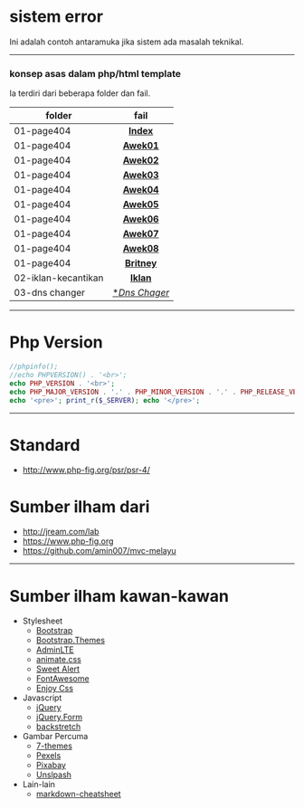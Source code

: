 # sistem error
Ini adalah contoh antaramuka jika sistem ada masalah teknikal.

___
### konsep asas dalam php/html template
Ia terdiri dari beberapa folder dan fail.

folder              | fail
------------------- | :----------:
01-page404          | [**Index**](./01-page404/index.php)
01-page404          | [**Awek01**](./01-page404/awek01.html)
01-page404          | [**Awek02**](./01-page404/awek02.html)
01-page404          | [**Awek03**](./01-page404/awek03.html)
01-page404          | [**Awek04**](./01-page404/awek04.html)
01-page404          | [**Awek05**](./01-page404/awek05.html)
01-page404          | [**Awek06**](./01-page404/awek06.html)
01-page404          | [**Awek07**](./01-page404/awek07.html)
01-page404          | [**Awek08**](./01-page404/awek08.html)
01-page404          | [**Britney**](./01-page404/britney-spear01.html)
02-iklan-kecantikan | [**Iklan**](./02-iklan-kecantikan)
03-dns changer | [**Dns Chager*](./03-dnschanger)

___
# Php Version

```php
//phpinfo();
//echo PHPVERSION() . '<br>';
echo PHP_VERSION . '<br>';
echo PHP_MAJOR_VERSION . '.' . PHP_MINOR_VERSION . '.' . PHP_RELEASE_VERSION . '<br>';
echo '<pre>'; print_r($_SERVER); echo '</pre>';
```
___
# Standard
* http://www.php-fig.org/psr/psr-4/

# Sumber ilham dari
* http://jream.com/lab
* https://www.php-fig.org
* https://github.com/amin007/mvc-melayu

___
# Sumber ilham kawan-kawan
* Stylesheet
  * [Bootstrap](http://getbootstrap.com)
  * [Bootstrap.Themes](http://bootstrap.themes.guide)
  * [AdminLTE](https://adminlte.io/themes/AdminLTE)
  * [animate.css](https://daneden.github.io/animate.css)
  * [Sweet Alert](http://t4t5.github.io/sweetalert)
  * [FontAwesome](http://fortawesome.github.io/Font-Awesome)
  * [Enjoy Css](https://enjoycss.com)
* Javascript
  * [jQuery](http://jquery.com)
  * [jQuery.Form](http://malsup.com/jquery/form)
  * [backstretch](http://srobbin.com/jquery-plugins/backstretch)
* Gambar Percuma
  * [7-themes](http://7-themes.com)
  * [Pexels](https://pexels.com)
  * [Pixabay](https://pixabay.com)
  * [Unslpash](https://unsplash.com)
* Lain-lain
  * [markdown-cheatsheet](https://guides.github.com/pdfs/markdown-cheatsheet-online.pdf)